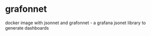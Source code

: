 # grafonnet
docker image with jsonnet and grafonnet - a grafana jsonet library to generate dashboards
